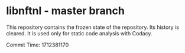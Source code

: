 # libnftnl - master branch

This repository contains the frozen state of the repository.
Its history is cleared. It is used only for static code
analysis with Codacy.

Commit Time: 1712381170